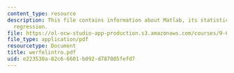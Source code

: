 ```yaml
---
content_type: resource
description: This file contains information about Matlab, its statistics and linear
  regression.
file: https://ol-ocw-studio-app-production.s3.amazonaws.com/courses/9-66j-computational-cognitive-science-fall-2004/e223530a02c66601b092d787005fefd7_werfelintro.pdf
file_type: application/pdf
resourcetype: Document
title: werfelintro.pdf
uid: e223530a-02c6-6601-b092-d787005fefd7
---
```

